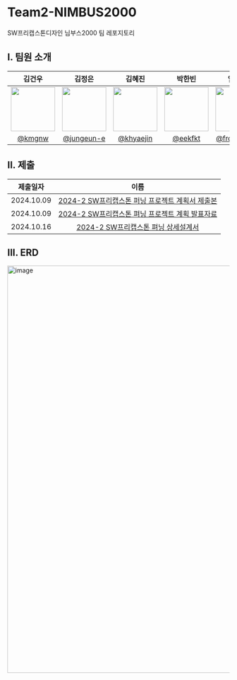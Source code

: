 # Team2-NIMBUS2000
SW프리캡스톤디자인 님부스2000 팀 레포지토리

## I. 팀원 소개
| 김건우 | 김정은 | 김혜진 | 박한빈 | 임혜정 |
|:---:|:---:|:---:|:---:|:---:|
| <img src="https://github.com/kmgnw.png" width="100"> | <img src="https://github.com/jungeun-e.png" width="100"> | <img src="https://github.com/khyaejin.png" width="100"> | <img src="https://github.com/eekfkt.png" width="100"> | <img src="https://github.com/frombunny.png" width="100"> |
| [@kmgnw](https://github.com/kmgnw) | [@jungeun-e](https://github.com/jungeun-e) | [@khyaejin](https://github.com/khyaejin) | [@eekfkt](https://github.com/eekfkt) | [@frombunny](https://github.com/frombunny) |


## II. 제출
|제출일자|이름|
|:------:|:---:
|2024.10.09|[2024-2 SW프리캡스톤 퍼닝 프로젝트 계획서 제출본](./241010_2팀_프로젝트계획서_제출본.pdf)
|2024.10.09|[2024-2 SW프리캡스톤 펴닝 프로젝트 계획 발표자료](./241010_2팀_프로젝트계획서_발표자료.pdf)
|2024.10.16|[2024-2 SW프리캡스톤 펴닝 상세설계서](./241016_2팀_상세설계서(ver2).pdf)

## III. ERD
<img width="921" alt="image" src="https://github.com/user-attachments/assets/6abb93b1-96ac-4eb9-af83-1c8bc2673748">
